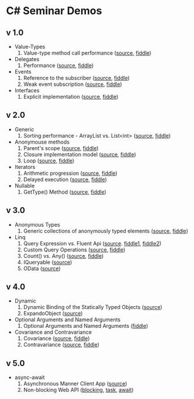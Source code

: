 C# Seminar Demos
================

## v 1.0 ##
* Value-Types
  1. Value-type method call performance ([source](https://github.com/gyuwon/csharp-seminar-demos/blob/master/ValueType/Performance/Program.cs), [fiddle](http://dotnetfiddle.net/Coq6rx))
* Delegates
  1. Performance ([source](https://github.com/gyuwon/csharp-seminar-demos/blob/master/MethodCall/MethodCall/Program.cs), [fiddle](http://dotnetfiddle.net/qOxOIm))
* Events
  1. Reference to the subscriber ([source](https://github.com/gyuwon/csharp-seminar-demos/blob/master/Events/ReferenceToSubscriber/Program.cs), [fiddle](http://dotnetfiddle.net/jIcmCs))
  2. Weak event subscription ([source](https://github.com/gyuwon/csharp-seminar-demos/blob/master/Events/WeakSubscription/Program.cs), [fiddle](http://dotnetfiddle.net/mtQZjx))
* Interfaces
  1. Explicit implementation ([source](https://github.com/gyuwon/csharp-seminar-demos/blob/master/Interfaces/Explicit/Program.cs), [fiddle](http://dotnetfiddle.net/JI2PJT))

## v 2.0 ##
* Generic
  1. Sorting performance - ArrayList vs. List&lt;int&gt; ([source](https://github.com/gyuwon/csharp-seminar-demos/blob/master/Generic/Sorting/Program.cs), [fiddle](http://dotnetfiddle.net/vsTDcS))
* Anonymouse methods
  1. Parent's scope ([source](https://github.com/gyuwon/csharp-seminar-demos/blob/master/AnonymousMethods/ParentScope/Program.cs), [fiddle](http://dotnetfiddle.net/s2CA1o))
  2. Closure implementation model ([source](https://github.com/gyuwon/csharp-seminar-demos/blob/master/AnonymousMethods/ClosureImplementationModel/Program.cs), [fiddle](http://dotnetfiddle.net/vGeO2s))
  3. Loop ([source](https://github.com/gyuwon/csharp-seminar-demos/blob/master/AnonymousMethods/Iteration/Program.cs), [fiddle](http://dotnetfiddle.net/DVDNSI))
* Iterators
  1. Arithmetic progression ([source](https://github.com/gyuwon/csharp-seminar-demos/blob/master/Iterators/Progression/Program.cs), [fiddle](http://dotnetfiddle.net/iYY76E))
  2. Delayed execution ([source](https://github.com/gyuwon/csharp-seminar-demos/blob/master/Iterators/DelayedExecution/Program.cs), [fiddle](http://dotnetfiddle.net/E5Lvin))
* Nullable
  1. GetType() Method ([source](https://github.com/gyuwon/csharp-seminar-demos/blob/master/Nullable/GetType/Program.cs), [fiddle](http://dotnetfiddle.net/vMCa7L))

## v 3.0 ##
* Anonymous Types
  1. Generic collections of anonymously typed elements ([source](https://github.com/gyuwon/csharp-seminar-demos/blob/master/AnonymousTypes/GenericCollections/Program.cs), [fiddle](http://dotnetfiddle.net/gGA925))
* Linq
  1. Query Expression vs. Fluent Api ([source](https://github.com/gyuwon/csharp-seminar-demos/blob/master/Linq/FluentApiVsQueryExpression/Program.cs). [fiddle1](http://dotnetfiddle.net/L3SuRv), [fiddle2](http://dotnetfiddle.net/Am5ese))
  2. Custom Query Operations ([source](https://github.com/gyuwon/csharp-seminar-demos/blob/master/Linq/CustomQueryExpression/Program.cs), [fiddle](http://dotnetfiddle.net/txOPc4))
  3. Count() vs. Any() ([source](https://github.com/gyuwon/csharp-seminar-demos/blob/master/Linq/CountVsAny/Program.cs), [fiddle](http://dotnetfiddle.net/VcxB9z))
  4. IQueryable ([source](https://github.com/gyuwon/csharp-seminar-demos/tree/queryable/Linq/ContactsManager))
  5. OData ([source](https://github.com/gyuwon/csharp-seminar-demos/blob/odata/Linq/ContactsManager/Controllers/ContactsController.cs))

## v 4.0 ##
* Dynamic
  1. Dynamic Binding of the Statically Typed Objects ([source](https://github.com/gyuwon/csharp-seminar-demos/blob/master/Dynamic/StaticallyTypedObject/Program.cs))
  2. ExpandoObject ([source](https://github.com/gyuwon/csharp-seminar-demos/blob/master/Dynamic/ExpandoObjectClass/Program.cs))
* Optional Arguments and Named Arguments
  1. Optional Arguments and Named Arguments ([fiddle](http://dotnetfiddle.net/ZNO3Xh))
* Covariance and Contravariance
  1. Covariance ([source](https://github.com/gyuwon/csharp-seminar-demos/blob/master/CovarianceContravariance/Covariance/Program.cs), [fiddle](http://dotnetfiddle.net/LjEq47))
  2. Contravariance ([source](https://github.com/gyuwon/csharp-seminar-demos/blob/master/CovarianceContravariance/Contravariance/Program.cs), [fiddle](http://dotnetfiddle.net/7PXofE))

## v 5.0 ##
* async-await
  1. Asynchronous Manner Client App ([source](https://github.com/gyuwon/csharp-seminar-demos/blob/master/AsyncAwait/AsyncMannerClient/MainWindow.xaml.cs))
  2. Non-blocking Web API ([blocking](https://github.com/gyuwon/csharp-seminar-demos/blob/blocking-api/AsyncAwait/ContactsManager/Controllers/ContactsController.cs), [task](https://github.com/gyuwon/csharp-seminar-demos/blob/non-blocking-api-task/AsyncAwait/ContactsManager/Controllers/ContactsController.cs), [await](https://github.com/gyuwon/csharp-seminar-demos/blob/non-blocking-api-await/AsyncAwait/ContactsManager/Controllers/ContactsController.cs))
